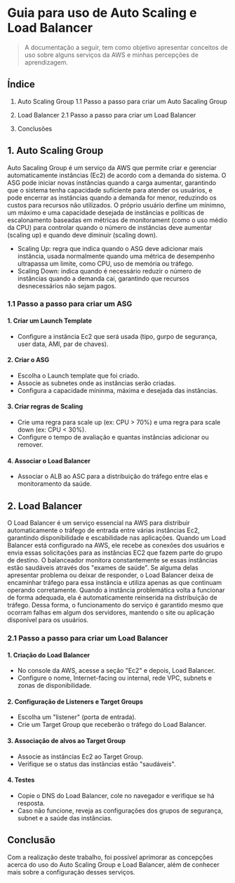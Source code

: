 # Guia para uso de Auto Scaling e Load Balancer

> A documentação a seguir, tem como objetivo apresentar conceitos de uso sobre alguns serviços da AWS e minhas percepções de aprendizagem.




## Índice 

1. Auto Scaling Group
   1.1 Passo a passo para criar um Auto Sacaling Group

2. Load Balancer
   2.1 Passo a passo para criar um Load Balancer

3. Conclusões




## 1. Auto Scaling Group 

 Auto Sacaling Group é um serviço da AWS que permite criar e gerenciar automaticamente instâncias (Ec2) de acordo com a demanda do sistema. O ASG pode iniciar novas instâncias quando a carga aumentar, garantindo que o sistema tenha capacidade suficiente para atender os usuários, e pode encerrar as instâncias quando a demanda for menor, reduzindo os custos para recursos não utilizados.
 O próprio usuário derfine um mínimno, um máximo e uma capacidade desejada de instâncias e políticas de escalonamento baseadas em métricas de monitorament (como o uso médio da CPU) para controlar quando o número de instâncias deve aumentar (scaling up) e quando deve diminuir (scaling down).

 * Scaling Up: regra que indica quando o ASG deve adicionar mais instância, usada normalmente quando uma métrica de desempenho ultrapassa um limite, como CPU, uso de memória ou tráfego.
 * Scaling Down: indica quando é necessário reduzir o número de instâncias quando a demanda cai, garantindo que recursos desnecessários não sejam pagos.

### 1.1 Passo a passo para criar um ASG

#### 1. Criar um Launch Template 

* Configure a instância Ec2 que será usada (tipo, gurpo de segurança, user data, AMI, par de chaves).


#### 2. Criar o ASG 

* Escolha o Launch template que foi criado.
* Associe as subnetes onde as instâncias serão criadas.
* Configura a capacidade míninma, máxima e desejada das instâncias.

#### 3. Criar regras de Scaling

* Crie uma regra para scale up (ex: CPU > 70%) e uma regra para scale down (ex: CPU < 30%).
* Configure o tempo de avaliação e quantas instâncias adicionar ou remover.

#### 4. Associar o Load Balancer

* Associar o ALB ao ASC para a distribuição do tráfego entre elas e monitoramento da saúde.
  


## 2. Load Balancer

 O Load Balancer é um serviço essencial na AWS para distribuir automaticamente o tráfego de entrada entre várias instâncias Ec2, garantindo disponibilidade e escabilidade nas aplicações. Quando um Load Balancer está configurado na AWS, ele recebe as conexões dos usuários e envia essas solicitações para as instâncias EC2 que fazem parte do grupo de destino. O balanceador monitora constantemente se essas instâncias estão saudáveis através dos "exames de saúde". Se alguma delas apresentar problema ou deixar de responder, o Load Balancer deixa de encaminhar tráfego para essa instância e utiliza apenas as que continuam operando corretamente. Quando a instância problemática volta a funcionar de forma adequada, ela é automaticamente reinserida na distribuição de tráfego. Dessa forma, o funcionamento do serviço é garantido mesmo que ocorram falhas em algum dos servidores, mantendo o site ou aplicação disponível para os usuários.


 ### 2.1 Passo a passo para criar um Load Balancer

 #### 1. Criação do Load Balancer

 * No console da AWS, acesse a seção "Ec2" e depois, Load Balancer.
 * Configure o nome, Internet-facing ou internal, rede VPC, subnets e zonas de disponibilidade.
 
 #### 2. Configuração de Listeners e Target Groups

 * Escolha um "listener" (porta de entrada).
 * Crie um Target Group que receberão o tráfego do Load Balancer.


 #### 3. Associação de alvos ao Target Group 

 * Associe as instâncias Ec2 ao Target Group.
 * Verifique se o status das instãncias estão "saudáveis".

 #### 4. Testes

 * Copie o DNS do Load Balancer, cole no navegador e verifique se há resposta.
 * Caso não funcione, reveja as configurações dos grupos de segurança, subnet e a saúde das instâncias.




## Conclusão

Com a realização deste trabalho, foi possível aprimorar as concepções acerca do uso do Auto Scaling Group e Load Balancer, além de conhecer mais sobre a configuração desses serviços.

 



  


  
